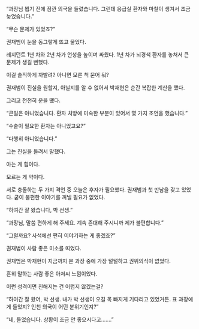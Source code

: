 “과장님 뵙기 전에 잠깐 의국을 들렀습니다. 그런데 응급실 환자와 마찰이 생겨서 조금 늦었습니다.”

“무슨 문제가 있었죠?”

권재범이 눈을 동그랗게 뜨고 물었다.

레지던트 1년 차와 2년 차가 언성을 높이며 싸웠다. 1년 차가 뇌경색 환자를 놓쳐서 큰 문제가 생길 뻔했다.

이걸 솔직하게 까발려? 아니면 모른 척 묻어 둬?

권재범이 진실을 원할지, 아닐지를 알 수 없어서 박재현은 순간 복잡한 계산을 했다.

그리고 천천히 운을 뗐다.

“큰일은 아니었습니다. 환자 처방에 미숙한 부분이 있어서 몇 가지 조언을 했습니다.”

“수술이 필요한 환자는 아니었고요?”

“다행히 아니었습니다.”

그는 진실을 돌려서 말했다.

아는 게 힘이다.

모르는 게 약이다.

서로 충돌하는 두 가지 격언 중 오늘은 후자가 필요했다. 권재범과 첫 만남을 갖고 있었다. 굳이 불편한 이야기를 꺼낼 필요가 없었다.

“하여간 잘 왔습니다, 박 선생.”

“과장님, 말씀 편하게 해 주세요. 계속 존대해 주시니까 제가 불편합니다.”

“그럴까요? 사석에선 편히 이야기하는 게 좋겠죠?”

권재범이 사람 좋은 미소를 띠었다.

권재범은 박재현이 지금까지 본 과장 중에 가장 털털하고 권위의식이 없었다.

흔히 말하는 사람 좋은 아저씨 느낌이었다.

이런 성격이면 친해지는 건 어렵지 않겠는걸?

“하여간 잘 왔어, 박 선생. 내가 박 선생이 오길 목 빠지게 기다리고 있었거든. 표 과장에게 들었지? 인천 의국이 어떤 분위기인지?”

“네, 들었습니다. 상황이 조금 안 좋으시다고…….”